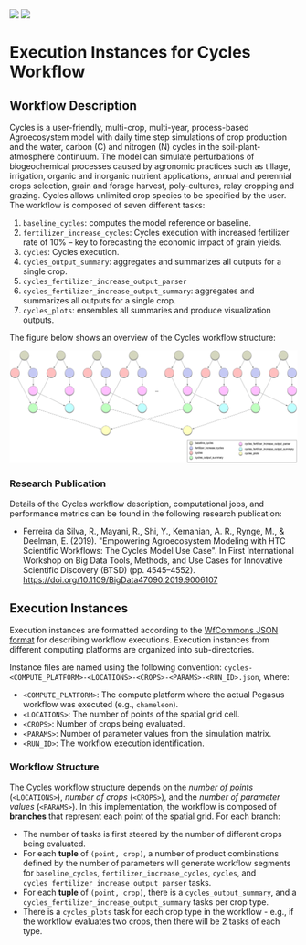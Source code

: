 <img src="https://wfcommons.org/images/wfcommons-horizontal.png" width="350" />
<img src="https://pegasus.isi.edu/documentation/_static/pegasus_circular_white_logo.png" width="100"/>

# Execution Instances for Cycles Workflow

## Workflow Description

Cycles is a user-friendly, multi-crop, multi-year, process-based Agroecosystem
model with daily time step simulations of crop production and the water, carbon
(C) and nitrogen (N) cycles in the soil-plant-atmosphere continuum. The model
can simulate perturbations of biogeochemical processes caused by agronomic
practices such as tillage, irrigation, organic and inorganic nutrient
applications, annual and perennial crops selection, grain and forage harvest,
poly-cultures, relay cropping and grazing. Cycles allows unlimited crop species
to be specified by the user. The workflow is composed of seven different tasks:

  1. `baseline_cycles`: computes the model reference or baseline.
  2. `fertilizer_increase_cycles`: Cycles execution with increased fertilizer
     rate of 10% – key to forecasting the economic impact of grain yields.
  3. `cycles`: Cycles execution.
  4. `cycles_output_summary`: aggregates and summarizes all outputs for a
     single crop.
  5. `cycles_fertilizer_increase_output_parser`
  6. `cycles_fertilizer_increase_output_summary`: aggregates and summarizes all
     outputs for a single crop.
  7. `cycles_plots`: ensembles all summaries and produce visualization outputs.

The figure below shows an overview of the Cycles workflow structure:

<img src="docs/images/cycles.png?raw=true" width="750">

### Research Publication

Details of the Cycles workflow description, computational jobs, and
performance metrics can be found in the following research publication:

- Ferreira da Silva, R., Mayani, R., Shi, Y., Kemanian, A. R., Rynge, M., &
  Deelman, E. (2019). "Empowering Agroecosystem Modeling with HTC Scientific
  Workflows: The Cycles Model Use Case". In First International Workshop on
  Big Data Tools, Methods, and Use Cases for Innovative Scientific Discovery
  (BTSD) (pp. 4545–4552). https://doi.org/10.1109/BigData47090.2019.9006107

## Execution Instances

Execution instances are formatted according to the
[WfCommons JSON format](https://github.com/wfcommons/workflow-schema)
for describing workflow executions. Execution instances from different
computing platforms are organized into sub-directories.

Instance files are named using the following convention:
`cycles-<COMPUTE_PLATFORM>-<LOCATIONS>-<CROPS>-<PARAMS>-<RUN_ID>.json`, where:

- `<COMPUTE_PLATFORM>`: The compute platform where the actual Pegasus workflow
  was executed (e.g., `chameleon`).
- `<LOCATIONS>`: The number of points of the spatial grid cell.
- `<CROPS>`: Number of crops being evaluated.
- `<PARAMS>`: Number of parameter values from the simulation matrix.
- `<RUN_ID>`: The workflow execution identification.

### Workflow Structure

The Cycles workflow structure depends on the _number of points_ (`<LOCATIONS>`),
_number of crops_ (`<CROPS>`), and the _number of parameter values_
(`<PARAMS>`). In this implementation, the workflow is composed of **branches**
that represent each point of the spatial grid. For each branch:

- The number of tasks is first steered by the number of different crops being
  evaluated.
- For each **tuple** of `(point, crop)`, a number of product combinations
  defined by the number of parameters will generate workflow segments for
  `baseline_cycles`, `fertilizer_increase_cycles`, `cycles`, and
  `cycles_fertilizer_increase_output_parser` tasks.
- For each **tuple** of `(point, crop)`, there is a `cycles_output_summary`,
  and a `cycles_fertilizer_increase_output_summary` tasks per crop type.
- There is a `cycles_plots` task for each crop type in the workflow - e.g.,
  if the workflow evaluates two crops, then there will be 2 tasks of each type.
